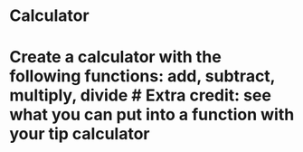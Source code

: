 # Calculator
# Create a calculator with the following functions: add, subtract, multiply, divide # Extra credit: see what you can put into a function with your tip calculator
